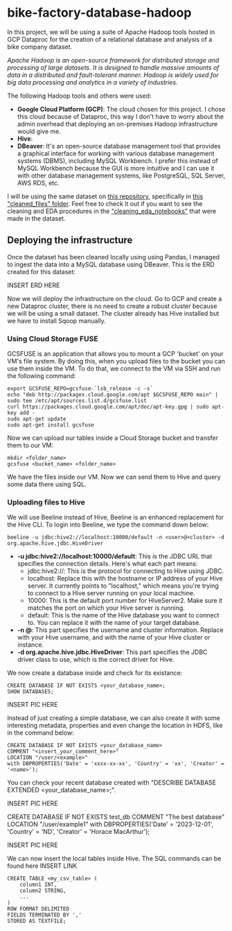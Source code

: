 # bike-factory-database-hadoop

In this project, we will be using a suite of Apache Hadoop tools hosted in GCP Dataproc for the creation of a relational database and analysis of a bike company dataset.

*Apache Hadoop is an open-source framework for distributed storage and processing of large datasets. It is designed to handle massive amounts of data in a distributed and fault-tolerant manner. Hadoop is widely used for big data processing and analytics in a variety of industries.*

The following Hadoop tools and others were used:

- **Google Cloud Platform (GCP)**: The cloud chosen for this project. I chose this cloud because of Dataproc, this way I don't have to worry about the admin overhead that deploying an on-premises Hadoop infrastructure would give me.
- **Hive**:
- **DBeaver**: It's an open-source database management tool that provides a graphical interface for working with various database management systems (DBMS), including MySQL Workbench. I prefer this instead of MySQL Workbench because the GUI is more intuitive and I can use it with other database management systems, like PostgreSQL, SQL Server, AWS RDS, etc.

I will be using the same dataset on [this repository](https://github.com/leorickli/rox-test), specifically in [this "cleaned_files" folder](https://github.com/leorickli/rox-test/tree/main/cleaned_files). Feel free to check it out if you want to see the cleaning and EDA procedures in the ["cleaning_eda_notebooks"](https://github.com/leorickli/rox-test/tree/main/cleaning_eda_notebooks) that were made in the dataset. 

## Deploying the infrastructure

Once the dataset has been cleaned locally using using Pandas, I managed to ingest the data into a MySQL database using DBeaver. This is the ERD created for this dataset:

INSERT ERD HERE

Now we will deploy the infrastructure on the cloud. Go to GCP and create a new Dataproc cluster, there is no need to create a robust cluster because we will be using a small dataset. The cluster already has Hive installed but we have to install Sqoop manually. 

### Using Cloud Storage FUSE

GCSFUSE is an application that allows you to mount a GCP 'bucket' on your VM's file system. By doing this, when you upload files to the bucket you can use them inside the VM. To do that, we connect to the VM via SSH and run the following command:

```
export GCSFUSE_REPO=gcsfuse-`lsb_release -c -s`
echo "deb http://packages.cloud.google.com/apt $GCSFUSE_REPO main" | sudo tee /etc/apt/sources.list.d/gcsfuse.list
curl https://packages.cloud.google.com/apt/doc/apt-key.gpg | sudo apt-key add -
sudo apt-get update
sudo apt-get install gcsfuse
```

Now we can upload our tables inside a Cloud Storage bucket and transfer them to our VM:

```
mkdir <folder_name>
gcsfuse <bucket_name> <folder_name>
```

We have the files inside our VM. Now we can send them to Hive and query some data there using SQL.

### Uploading files to Hive

We will use Beeline instead of Hive, Beeline is an enhanced replacement for the Hive CLI. To login into Beeline, we type the command down below:

```
beeline -u jdbc:hive2://localhost:10000/default -n <user>@<cluster> -d org.apache.hive.jdbc.HiveDriver
```

- **-u jdbc:hive2://localhost:10000/default**: This is the JDBC URL that specifies the connection details. Here's what each part means:
    - jdbc:hive2://: This is the protocol for connecting to Hive using JDBC.
    - localhost: Replace this with the hostname or IP address of your Hive server. It currently points to "localhost," which means you're trying to connect to a Hive server running on your local machine.
    - 10000: This is the default port number for HiveServer2. Make sure it matches the port on which your Hive server is running.
    - default: This is the name of the Hive database you want to connect to. You can replace it with the name of your target database.
- **-n <user>@<cluster>**: This part specifies the username and cluster information. Replace <user> with your Hive username, and <cluster> with the name of your Hive cluster or instance.
- **-d org.apache.hive.jdbc.HiveDriver**: This part specifies the JDBC driver class to use, which is the correct driver for Hive.

We now create a database inside and check for its existance:

```
CREATE DATABASE IF NOT EXISTS <your_database_name>;
SHOW DATABASES;
```

INSERT PIC HERE

Instead of just creating a simple database, we can also create it with some interesting metadata, properties and even change the location in HDFS, like in the command below:

```
CREATE DATABASE IF NOT EXISTS <your_database_name>
COMMENT "<insert_your_comment_here>"
LOCATION "/user/<example>"
with DBPROPERTIES('Date' = 'xxxx-xx-xx', 'Country' = 'xx', 'Creator' = '<name>');
```

You can check your recent database created with "DESCRIBE DATABASE EXTENDED <your_database_name>;".

INSERT PIC HERE

CREATE DATABASE IF NOT EXISTS test_db
COMMENT "The best database"
LOCATION "/user/example1"
with DBPROPERTIES('Date' = '2023-12-01', 'Country' = 'ND', 'Creator' = 'Horace MacArthur');

INSERT PIC HERE

We can now insert the local tables inside Hive. The SQL commands can be found here INSERT LINK

```
CREATE TABLE <my_csv_table> (
    column1 INT,
    column2 STRING,
    ...
)
ROW FORMAT DELIMITED
FIELDS TERMINATED BY ','
STORED AS TEXTFILE;
```

